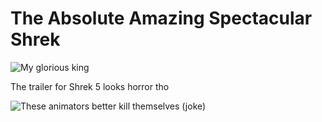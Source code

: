 # The Absolute Amazing Spectacular Shrek

![](https://encrypted-tbn0.gstatic.com/images?q=tbn:ANd9GcTAs_TDUTeHiZQ1tqLJlvItaBOjcmRTeoSbHw&s "My glorious king")

The trailer for Shrek 5 looks horror tho

![](https://encrypted-tbn0.gstatic.com/images?q=tbn:ANd9GcTMAdLQ2GXuj-apXZ6-4NdKkHwYMhnUPThpgw&s "These animators better kill themselves (joke)")
